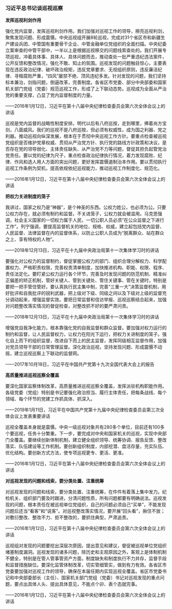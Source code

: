 ### 习近平总书记谈巡视巡察


**发挥巡视利剑作用**

强化党内监督，发挥巡视利剑作用。我们加强对巡视工作的领导，擦亮巡视利剑，聚焦发现问题、形成震慑。中央巡视组开展8轮巡视，完成对31个省区市和新疆生产建设兵团、中管国有重要骨干企业、中管金融单位党组织的全面扫描。中央纪委立案审查的中管干部中，一半以上是根据巡视移交的问题线索查处的。我们开展专项巡视，冲着具体事、具体人、具体问题而去，推动查处一批严重违纪违法案件，公开反馈和整改情况，强化不敢、知止的氛围。巡视发现的问题触目惊心，主要表现在违反政治纪律、破坏政治规矩，违反党章要求、无视组织原则，违反廉洁纪律、寻租腐败严重，“四风”屡禁不绝、顶风违纪多发。针对发现的问题，我们坚持标本兼治，剑指问题，倒逼改革，完善制度。各省区市党委、部分中央部委和国家机关部门党组（党委）规范巡视工作，形成了上下联动态势。巡视成为全面从严治党的重要支撑，凸显了党内监督制度的力量。

——2016年1月12日，习近平在第十八届中央纪律检查委员会第六次全体会议上的讲话

巡视是党内监督的战略性制度安排。明代以后有八府巡按，走到哪里，捧着尚方宝剑，八面威风。我们的巡视不是八府巡按，但必须有权威性，成为国之利器、党之利器。推动巡视向纵深发展，根本在于贯彻中央巡视工作方针。要重点检查被巡视党组织是否维护党章权威、贯彻从严治党方针、执行党的路线方针政策和决议，是否存在党的领导弱化、主体责任缺失、从严治党不力等问题，督促其担负起管党治党责任。要以党的纪律为尺子，重点检查政治纪律执行情况，着力发现腐败、纪律、作风和选人用人方面的突出问题，更好发挥震慑遏制治本作用。要以贯彻执行巡视工作条例为契机，提高依规依纪巡视能力，推动巡视工作制度化、规范化。

——2016年1月12日，习近平在第十八届中央纪律检查委员会第六次全体会议上的讲话

**把权力关进制度的笼子**

我讲过，国家之权乃是“神器”，是个神圣的东西。公权力姓公，也必须为公。只要公权力存在，就必须有制约和监督。不关进笼子，公权力就会被滥用。马克思强调，社会主义国家的一切权力属于人民，一切公职人员必须“在公众监督之下进行工作”。列宁强调，要提高监督机关的地位、规格、权威，建立起包括党内监督、人民监督、法律监督在内的监督体系，以防止公职人员成为“脱离群众、站在群众之上、享有特权的人物”。

——2018年12月13日，习近平在十九届中央政治局第十一次集体学习时的讲话

要强化对公权力的监督制约，督促掌握公权力的部门、组织合理分解权力、科学配置权力、严格职责权限，完善权责清单制度，加快推进机构、职能、权限、程序、责任法定化。要盯紧公权力运行各个环节，完善及时发现问题的防范机制、精准纠正偏差的矫正机制，管好关键人、管到关键处、管住关键事、管在关键时，特别是要把一把手管住管好。要认真执行民主集中制，完善“三重一大”决策监督机制，用好批评和自我批评的锐利武器，把上级对下级、同级之间以及下级对上级的监督充分调动起来，增强监督实效。要把日常监督和信访举报、巡视巡察结合起来，加强对问题整改落实情况的督促检查，对整改抓不好的要严肃问责。

——2018年12月13日，习近平在十九届中央政治局第十一次集体学习时的讲话

增强党自我净化能力，根本靠强化党的自我监督和群众监督。要加强对权力运行的制约和监督，让人民监督权力，让权力在阳光下运行，把权力关进制度的笼子。强化自上而下的组织监督，改进自下而上的民主监督，发挥同级相互监督作用，加强对党员领导干部的日常管理监督。深化政治巡视，坚持发现问题、形成震慑不动摇，建立巡视巡察上下联动的监督网。

——2017年10月18日，习近平在中国共产党第十九次全国代表大会上的报告

**高质量推进巡视巡察全覆盖**

要深化国家监察体制改革，高质量推进巡视巡察全覆盖，发挥派驻机构职能作用。各级党委（党组）特别是书记要强化政治担当、履行主体责任，把每条战线、每个领域、每个环节的党建工作抓具体、抓深入。

——2019年1月11日，习近平在中国共产党第十九届中央纪律检查委员会第三次全体会议上发表重要讲话

巡视全覆盖本身就是震慑。中央一级巡视对象共有280多个单位，目前还有100多个要巡视，任务十分繁重。下一步，要完成对中央和国家机关的巡视，实现中央部门全覆盖。要继续创新体制机制，建立健全组织领导、统筹协调、报告反馈、整改落实、队伍建设等工作机制。要创新组织制度，内部挖潜、盘活存量，充实队伍、优化结构。要创新方式方法，使专项巡视更专、更活、更准。

——2016年1月12日，习近平在第十八届中央纪律检查委员会第六次全体会议上的讲话

**对巡视发现的问题和线索，要分类处置、注重统筹**

对巡视发现的问题和线索，要分类处置、注重统筹，在件件有着落上集中发力。纪检机关、组织部门要及时跟进，分清问题性质，所有问题都要有明确说法。巡视发现的问题，根本责任在被巡视单位党组织，自己的问题必须自己“买单”，不能发现问题后还当“看客”和“说客”。对巡视整改落实情况，要开展“回头看”，揪住不放；对敷衍整改、整改不力、拒不整改的，要抓住典型，严肃追责。

——2016年1月12日，习近平在第十八届中央纪律检查委员会第六次全体会议上的讲话

巡视组对发现的问题要挖出深层次原因，提出意见和建议，督促被巡视单位党组织堵塞制度漏洞。巡视发现的诸多问题，除历史和主观原因之外，客观上是体制机制不健全，特别是在管人管事管资产方面，制度缺失和制度执行不力并存，监督手段和监督措施缺位。要深化监管体制改革，切实管细管实，做到有力有效。各省区市党委要加强对巡视工作的领导，确保在本届任期内实现巡视全覆盖。省区市党委书记和中央部委部长（主任）、国家机关部门党组（党委）书记对巡视发现的重点问题，要点出具体人头、提出具体意见，不能点个卯、表个态就完事。

——2016年1月12日，习近平在第十八届中央纪律检查委员会第六次全体会议上的讲话
